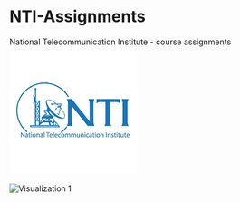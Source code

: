 # NTI-Assignments
 National Telecommunication Institute - course assignments
![Visualization 1](elc\img\img01.png)

![Visualization 1](elc\img\img02.png)